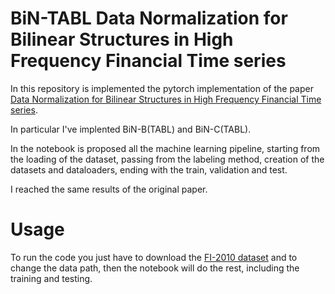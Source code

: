 # BiN-TABL Data Normalization for Bilinear Structures in High Frequency Financial Time series
In this repository is implemented the pytorch implementation of the paper [Data Normalization for Bilinear Structures in High Frequency Financial Time series](https://ieeexplore.ieee.org/stamp/stamp.jsp?tp=&arnumber=9412547).

In particular I've implented BiN-B(TABL) and BiN-C(TABL). 

In the notebook is proposed all the machine learning pipeline, starting from the loading of the dataset, passing from the labeling method, creation of the datasets and dataloaders, ending with the train, validation and test.

I reached the same results of the original paper.

# Usage

To run the code you just have to download the [FI-2010 dataset](https://etsin.fairdata.fi/dataset/73eb48d7-4dbc-4a10-a52a-da745b47a649/data) and to change the data path, then the notebook will do the rest, including the training and testing.
